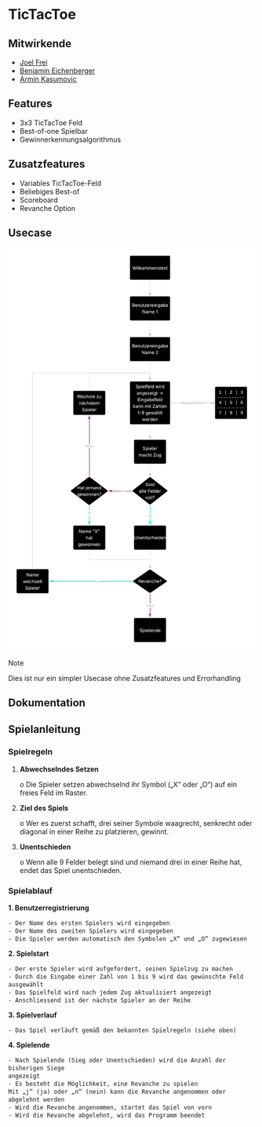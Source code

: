 # TicTacToe

## Mitwirkende

- [Joel Frei](https://github.com/joel724)
- [Benjamin Eichenberger](https://github.com/hiimbooom)
- [Armin Kasumovic](https://github.com/Arminski99)

## Features

- 3x3 TicTacToe Feld
- Best-of-one Spielbar
- Gewinnerkennungsalgorithmus

## Zusatzfeatures

- Variables TicTacToe-Feld
- Beliebiges Best-of
- Scoreboard
- Revanche Option

## Usecase

![simpleUsecase](/pictures/simpleUsecase.png)

> [!NOTE]
> Dies ist nur ein simpler Usecase ohne Zusatzfeatures und Errorhandling


## Dokumentation





## Spielanleitung 


### Spielregeln

1. **Abwechselndes Setzen**

    o Die Spieler setzen abwechselnd ihr Symbol („X“ oder „O“) auf
       ein freies Feld im Raster.
       
2. **Ziel des Spiels**

    o Wer es zuerst schafft, drei seiner Symbole waagrecht,
    senkrecht oder diagonal in einer Reihe zu platzieren, gewinnt.

3. **Unentschieden**

    o Wenn alle 9 Felder belegt sind und niemand drei in einer Reihe
       hat, endet das Spiel unentschieden.


### Spielablauf

**1. Benutzerregistrierung**

    - Der Name des ersten Spielers wird eingegeben
    - Der Name des zweiten Spielers wird eingegeben
    - Die Spieler werden automatisch den Symbolen „X“ und „O“ zugewiesen

**2. Spielstart**

    - Der erste Spieler wird aufgefordert, seinen Spielzug zu machen
    - Durch die Eingabe einer Zahl von 1 bis 9 wird das gewünschte Feld ausgewählt
    - Das Spielfeld wird nach jedem Zug aktualisiert angezeigt
    - Anschliessend ist der nächste Spieler an der Reihe

**3. Spielverlauf**

    - Das Spiel verläuft gemäß den bekannten Spielregeln (siehe oben)

**4. Spielende**

    - Nach Spielende (Sieg oder Unentschieden) wird die Anzahl der bisherigen Siege
    angezeigt
    - Es besteht die Möglichkeit, eine Revanche zu spielen
    Mit „j“ (ja) oder „n“ (nein) kann die Revanche angenommen oder abgelehnt werden
    - Wird die Revanche angenommen, startet das Spiel von vorn
    - Wird die Revanche abgelehnt, wird das Programm beendet

